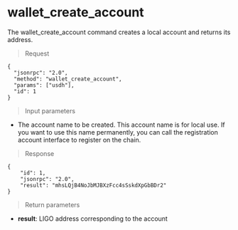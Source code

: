 # wallet_create_account

The wallet_create_account command creates a local account and returns its address.

> Request
```
{
  "jsonrpc": "2.0",
  "method": "wallet_create_account",
  "params": ["usdh"],
  "id": 1
}
```
> Input parameters

- The account name to be created. This account name is for local use. If you want to use this name permanently, you can call the registration account interface to register on the chain.

>Response

```
{
    "id": 1,
    "jsonrpc": "2.0",
    "result": "mhsLQjB4NoJbMJBXzFcc4sSskdXpGbBDr2"
}
```

> Return parameters

- **result**: LIGO address corresponding to the account